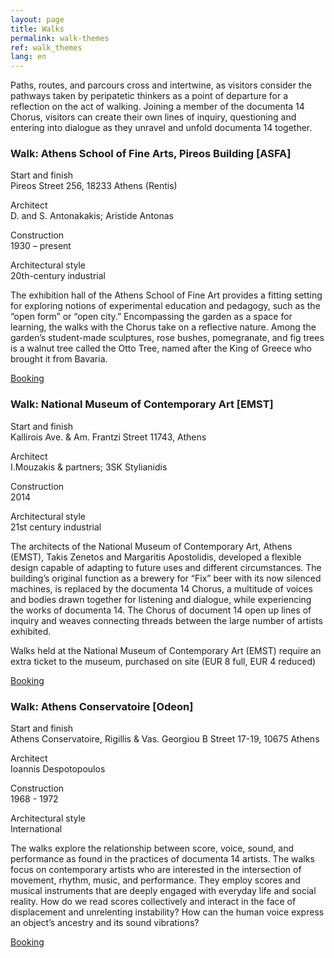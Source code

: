 ```yaml
---
layout: page
title: Walks
permalink: walk-themes
ref: walk_themes
lang: en
---
```


Paths, routes, and parcours cross and intertwine, as visitors consider the pathways taken by peripatetic thinkers as a point of departure for a reflection on the act of walking. Joining a member of the documenta 14 Chorus, visitors can create their own lines of inquiry, questioning and entering into dialogue as they unravel and unfold documenta 14 together.

### Walk: Athens School of Fine Arts, Pireos Building [ASFA]

Start and finish <br>
Pireos Street 256, 18233 Athens (Rentis)

Architect <br>
D. and S. Antonakakis; Aristide Antonas

Construction <br>
1930 – present

Architectural style <br>
20th-century industrial

The exhibition hall of the Athens School of Fine Art provides a fitting setting for exploring notions of experimental education and pedagogy, such as the “open form” or “open city.” Encompassing the garden as a space for learning, the walks with the Chorus take on a reflective nature. Among the garden’s student-made sculptures, rose bushes, pomegranate, and fig trees is a walnut tree called the Otto Tree, named after the King of Greece who brought it from Bavaria.

<a href="walks" class="text-underline">Booking</a>

### Walk: National Museum of Contemporary Art [EMST]

Start and finish <br>
Kallirois Ave. & Am. Frantzi Street 11743, Athens

Architect <br>
Ι.Mouzakis & partners; 3SK Stylianidis

Construction <br>
2014

Architectural style <br>
21st century industrial

The architects of the National Museum of Contemporary Art, Athens (EMST), Takis Zenetos and Margaritis Apostolidis, developed a flexible design capable of adapting to future uses and different circumstances. The building’s original function as a brewery for “Fix” beer with its now silenced machines, is replaced by the documenta 14 Chorus, a multitude of voices and bodies drawn together for listening and dialogue, while experiencing the works of documenta 14. The Chorus of document 14 open up lines of inquiry and weaves connecting threads between the large number of artists exhibited.

Walks held at the National Museum of Contemporary Art (EMST) require an extra ticket to the museum, purchased on site (EUR 8 full, EUR 4 reduced)

<a href="walks" class="text-underline">Booking</a>

### Walk: Athens Conservatoire [Odeon]

Start and finish <br>
Athens Conservatoire, Rigillis & Vas. Georgiou B Street 17-19, 10675 Athens

Architect <br>
Ioannis Despotopoulos

Construction <br>
1968 - 1972

Architectural style <br>
International

The walks explore the relationship between score, voice, sound, and performance as found in the practices of documenta 14 artists. The walks focus on contemporary artists who are interested in the intersection of movement, rhythm, music, and performance. They employ scores and musical instruments that are deeply engaged with everyday life and social reality. How do we read scores collectively and interact in the face of displacement and unrelenting instability? How can the human voice express an object’s ancestry and its sound vibrations?

<a href="walks" class="text-underline">Booking</a>
